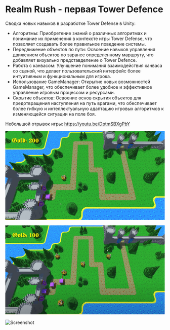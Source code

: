# Realm Rush - первая Tower Defence

Сводка новых навыков в разработке Tower Defense в Unity:

- Алгоритмы: Приобретение знаний о различных алгоритмах и понимание их применения в контексте игры Tower Defense, что позволяет создавать более правильное поведение системы.
- Передвижение объектов по пути: Освоение навыков управления движением объектов по заранее определенному маршруту, что добавляет визуально представделение о Tower Defence.
- Работа с канвасом: Улучшение понимания взаимодействия канваса со сценой, что делает пользовательский интерфейс более интуитивным и функциональным для игрока.
- Использование GameManager: Открытие новых возможностей GameManager, что обеспечивает более удобное и эффективное управление игровым процессом и ресурсами.
- Скрытие объектов: Освоение основ скрытия объектов для предотвращения наступления на путь врагами, что обеспечивает более гибкую и интеллектуальную адаптацию игровых алгоритмов к изменяющейся ситуации на поле боя.

Небольшой отрывок игры: https://youtu.be/DptmSBXgPbY

![Screenshot](https://github.com/ZeRcooI/Realm-Rush/blob/main/Assets/Scrennshots/Screenshot%201.jpg)

![Screenshot](https://github.com/ZeRcooI/Realm-Rush/blob/main/Assets/Scrennshots/Screenshot%202.jpg)

![Screenshot](hhttps://github.com/ZeRcooI/Realm-Rush/blob/main/Assets/Scrennshots/Screenshot%203.jpg)
